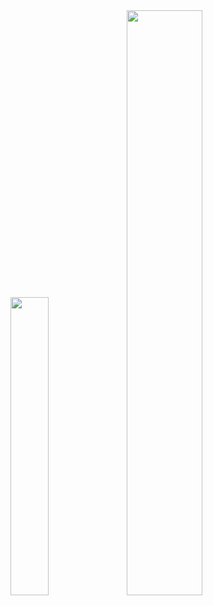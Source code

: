 <div align="center">
  <img src="https://github-readme-stats.vercel.app/api/top-langs/?username=KalebE36&theme=vue-dark&show_icons=true&hide_border=true&layout=compact" style="width: 35%;">
  <img src="https://github-readme-streak-stats.herokuapp.com/?user=KalebE36&theme=vue-dark&hide_border=true" style="width: 49%;">
</div>

